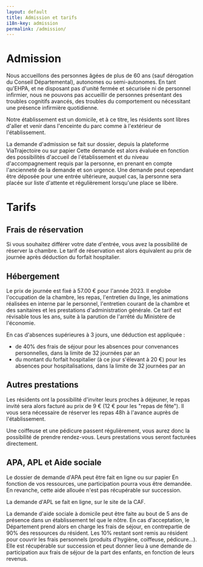 ```yaml
---
layout: default
title: Admission et tarifs
i18n-key: admission
permalink: /admission/
---
```


# Admission

Nous accueillons des personnes âgées de plus de 60 ans (sauf dérogation du Conseil Départemental), autonomes ou semi-autonomes. En tant qu'EHPA, et ne disposant pas d'unité fermée et sécurisée ni de personnel infirmier, nous ne pouvons pas accueillir de personnes présentant des troubles cognitifs avancés, des troubles du comportement ou nécessitant une présence infirmière quotidienne.

Notre établissement est un domicile, et à ce titre, les résidents sont libres d'aller et venir dans l'enceinte du parc comme à l'extérieur de l'établissement.

La demande d'admission se fait sur dossier, depuis la plateforme ViaTrajectoire ou sur papier <!-- mettre le lien du CERFA et de VT-->
Cette demande est alors évaluée en fonction des possibilités d'accueil de l'établissement et du niveau d'accompagnement requis par la personne, en prenant en compte l'ancienneté de la demande et son urgence. Une demande peut cependant être déposée pour une entrée ultérieure, auquel cas, la personne sera placée sur liste d'attente et régulièrement lorsqu'une place se libère.

# Tarifs

## Frais de réservation

Si vous souhaitez différer votre date d'entrée, vous avez la possibilité de réserver la chambre. Le tarif de réservation est alors équivalent au prix de journée après déduction du forfait hospitalier.

## Hébergement

Le prix de journée est fixé à 57.00 € pour l'année 2023. Il englobe l'occupation de la chambre, les repas, l'entretien du linge, les animations réalisées en interne par le personnel, l'entretien courant de la chambre et des sanitaires et les prestations d'administration générale.
Ce tarif est révisable tous les ans, suite à la parution de l'arrêté du Ministère de l'économie.

En cas d'absences supérieures à 3 jours, une déduction est appliquée :

- de 40% des frais de séjour pour les absences pour convenances personnelles, dans la limite de 32 journées par an
- du montant du forfait hospitalier (à ce jour s'élevant à 20 €) pour les absences pour hospitalisations, dans la limite de 32 journées par an

## Autres prestations

Les résidents ont la possibilité d'inviter leurs proches à déjeuner, le repas invité sera alors facturé au prix de 9 € (12 € pour les "repas de fête").
Il vous sera nécessaire de réserver les repas 48h à l'avance auprès de l'établissement.

Une coiffeuse et une pédicure passent régulièrement, vous aurez donc la possibilité de prendre rendez-vous. Leurs prestations vous seront facturées directement.

## APA, APL et Aide sociale

Le dossier de demande d'APA peut être fait en ligne ou sur papier <!-- mettre le lien vers site + lien pour DL le dossier ?-->
En fonction de vos ressources, une participation pourra vous être demandée. En revanche, cette aide allouée n'est pas récupérable sur succession.

La demande d'APL se fait en ligne, sur le site de la CAF.

La demande d'aide sociale à domicile peut être faite au bout de 5 ans de présence dans un établissement tel que le nôtre. En cas d'acceptation, le Département prend alors en charge les frais de séjour, en contrepartie de 90% des ressources du résident. Les 10% restant sont remis au résident pour couvrir les frais personnels (produits d'hygiène, coiffeuse, pédicure...). Elle est récupérable sur succession et peut donner lieu à une demande de participation aux frais de séjour de la part des enfants, en fonction de leurs revenus.
